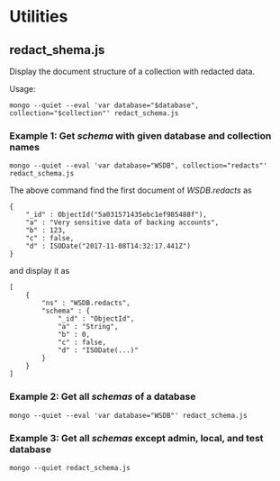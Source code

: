 # Utilities
## redact_shema.js
Display the document structure of a collection with redacted data.

Usage:

```
mongo --quiet --eval 'var database="$database", collection="$collection"' redact_schema.js
```

### Example 1: Get _schema_ with given database and collection names
```
mongo --quiet --eval 'var database="WSDB", collection="redacts"' redact_schema.js
```
The above command find the first document of _WSDB.redacts_ as
```
{
	"_id" : ObjectId("5a031571435ebc1ef985488f"),
	"a" : "Very sensitive data of backing accounts",
	"b" : 123,
	"c" : false,
	"d" : ISODate("2017-11-08T14:32:17.441Z")
}
```
and display it as
```
[
	{
		"ns" : "WSDB.redacts",
		"schema" : {
			"_id" : "ObjectId",
			"a" : "String",
			"b" : 0,
			"c" : false,
			"d" : "ISODate(...)"
		}
	}
]
```
### Example 2: Get all _schemas_ of a database
```
mongo --quiet --eval 'var database="WSDB"' redact_schema.js
```
### Example 3: Get all _schemas_ except admin, local, and test database
```
mongo --quiet redact_schema.js
```
